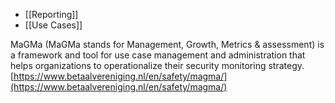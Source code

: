 
- [[Reporting]]
- [[Use Cases]]

MaGMa (MaGMa stands for Management, Growth, Metrics & assessment)  is a framework and tool for use case management and administration that helps organizations to operationalize their security monitoring strategy.
[https://www.betaalvereniging.nl/en/safety/magma/](https://www.betaalvereniging.nl/en/safety/magma/)